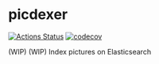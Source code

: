 # picdexer

[![Actions Status](https://github.com/barasher/picdexer/workflows/Go/badge.svg)](https://github.com/barasher/picdexer/actions)
[![codecov](https://codecov.io/gh/barasher/picdexer/branch/master/graph/badge.svg)](https://codecov.io/gh/barasher/picdexer)

(WIP) (WIP) Index pictures on Elasticsearch

